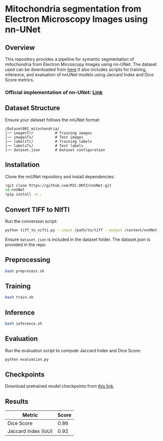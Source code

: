 # Mitochondria segmentation from Electron Microscopy Images using nn-UNet

## Overview
This repository provides a pipeline for symantic segmentation of mitochondria from Electron Microscopy Images using nn-UNet. The dataset used can be downloaded from [here](https://www.epfl.ch/labs/cvlab/data/data-em/) It also includes scripts for training, inference, and evaluation of nnUNet models using Jaccard Index and Dice Score metrics.

### Official implementation of nn-UNet: [Link](https://github.com/MIC-DKFZ/nnUNet)

## Dataset Structure
Ensure your dataset follows the nnUNet format:
```
/Dataset001_mitochondria/
│── imagesTr/          # Training images
│── imagesTs/          # Test images
│── labelsTr/          # Training labels
│── labelsTs/          # Test labels
│── dataset.json       # Dataset configuration
```

## Installation
Clone the nnUNet repository and install dependencies:
```bash
!git clone https://github.com/MIC-DKFZ/nnUNet.git
cd nnUNet
!pip install -e .
```

## Convert TIFF to NIfTI
Run the conversion script:
```bash
python tiff_to_nifti.py --input /path/to/tiff --output /content/nnUNet_raw/Dataset001_mitochondria
```
Ensure `dataset.json` is included in the dataset folder. The dataset.json is provided in the repo.

## Preprocessing
```bash
bash preprocess.sh
```

## Training
```bash
bash train.sh
```

## Inference
```bash
bash inference.sh
```

## Evaluation
Run the evaluation script to compute Jaccard Index and Dice Score:
```bash
python evaluation.py
```

## Checkpoints
Download pretrained model checkpoints from [this link](https://drive.google.com/file/d/1-bNrW_EOqXJvxymwArBw-Jfd6-qHP1Ax/view?usp=sharing).

## Results
| Metric              | Score  |
|--------------------|--------|
| Dice Score        | 0.86   |
| Jaccard Index (IoU) | 0.92   |

